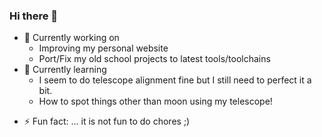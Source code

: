 ### Hi there 👋

- 🌱 Currently working on
    - Improving my personal website
    - Port/Fix my old school projects to latest tools/toolchains
- 🔭 Currently learning
    - I seem to do telescope alignment fine but I still need to perfect it a bit.
    - How to spot things other than moon using my telescope!
<!--
- 👯 I’m looking to collaborate on ...
- 🤔 I’m looking for help with ...
- 💬 Ask me about ...
- 📫 How to reach me: ... 
- 😄 Pronouns: ...
-->
- ⚡ Fun fact: ... it is not fun to do chores ;)
